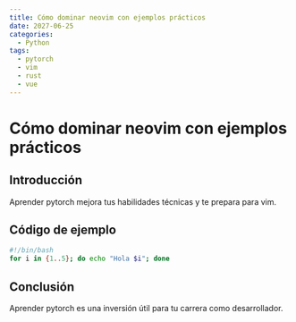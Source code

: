 ```yaml
---
title: Cómo dominar neovim con ejemplos prácticos
date: 2027-06-25
categories:
  - Python
tags:
  - pytorch
  - vim
  - rust
  - vue
---
```


# Cómo dominar neovim con ejemplos prácticos

## Introducción

Aprender pytorch mejora tus habilidades técnicas y te prepara para vim.

## Código de ejemplo

```bash
#!/bin/bash
for i in {1..5}; do echo "Hola $i"; done
```

## Conclusión

Aprender pytorch es una inversión útil para tu carrera como desarrollador.